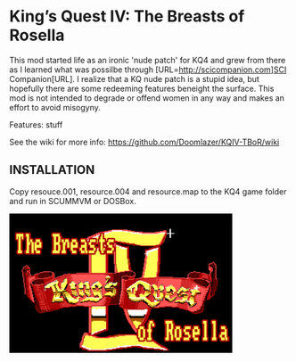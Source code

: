 # King’s Quest IV: The Breasts of Rosella

This mod started life as an ironic 'nude patch' for KQ4 and grew from there as I learned what was possilbe through [URL=http://scicompanion.com]SCI Companion[URL]. I realize that a KQ nude patch is a stupid idea, but hopefully there are some redeeming features beneight the surface. This mod is not intended to degrade or offend women in any way and makes an effort to avoid misogyny. 

Features: stuff

See the wiki for more info: https://github.com/Doomlazer/KQIV-TBoR/wiki

## INSTALLATION

Copy resouce.001, resource.004 and resource.map to the KQ4 game folder and run in SCUMMVM or DOSBox.

<img src="TitleCard.png" alt="The Breasts of Rosella intro screen" width="400">
